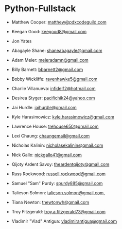 # Python-Fullstack



- Matthew Cooper: matthew@pdxcodeguild.com
- Keegan Good: keegood8@gmail.com 
- Jon Yates

- Abagayle Shane: shaneabagayle@gmail.com
- Adam Meier: meieradamn@gmail.com
- Billy Barnett: bbarnett2@gmail.com
- Bobby Wickliffe: ravenhawke5@gmail.com
- Charlie Villanueva: infidel12@hotmail.com
- Desirea Styger: pacifichik24@yahoo.com
- Jai Hurdle: jaihurdle@gmail.com
- Kyle Harasimowicz: kyle.harasimowicz@gmail.com
- Lawrence House: trehouse650@gmail.com
- Lexi Chaung: chaungemail@gmail.com
- Nicholas Kalinin: nicholasekalinin@gmail.com
- Nick Gallo: nickgallo41@gmail.com
- Qijoty Ardent Savoy: theardentqijoty@gmail.com
- Russ Rockwood: russell.rockwood@gmail.com
- Samuel "Sam" Purdy: spurdy885@gmail.com
- Talieson Solmon: talieson.solmon@gmail.com,
- Tiana Newton: tnewtonwh@gmail.com
- Troy Fitzgerald: troy.a.fitzgerald73@gmail.com
- Vladimir "Vlad" Antigua: vladimirantigua@gmail.com

